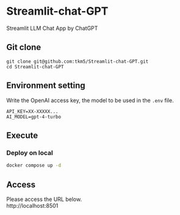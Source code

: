 # Streamlit-chat-GPT

Streamlit LLM Chat App by ChatGPT

## Git clone

```
git clone git@github.com:tkm5/Streamlit-chat-GPT.git
cd Streamlit-chat-GPT
```

## Environment setting

Write the OpenAI access key, the model to be used in the `.env` file.

```
API_KEY=XX-XXXXX...
AI_MODEL=gpt-4-turbo
```

## Execute

### Deploy on local

```bash
docker compose up -d
```

## Access
Please access the URL below.  
http://localhost:8501
